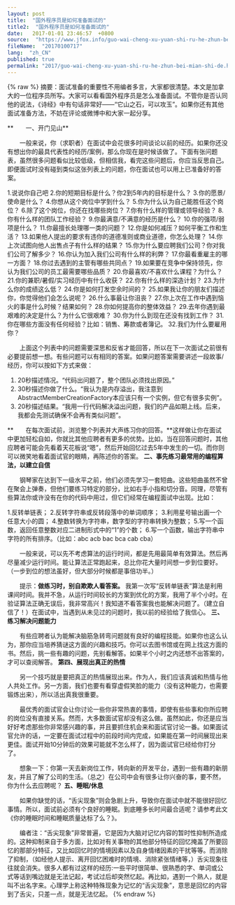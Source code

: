 ```yaml
---
layout: post
title:  "国外程序员是如何准备面试的"
title2:  "国外程序员是如何准备面试的"
date:   2017-01-01 23:46:57  +0800
source:  "https://www.jfox.info/guo-wai-cheng-xu-yuan-shi-ru-he-zhun-bei-mian-shi-de.html"
fileName:  "20170100717"
lang:  "zh_CN"
published: true
permalink: "2017/guo-wai-cheng-xu-yuan-shi-ru-he-zhun-bei-mian-shi-de.html"
---
```

{% raw %}
摘要：面试准备的重要性不用编者多言，大家都很清楚。本文是加拿大的一位程序员所写。大家可以看看国外程序员是怎么准备面试。不管你是否认同他的说法，《诗经》中有句话非常好——“它山之石，可以攻玉”。如果你还有其他面试准备方法，不妨在评论或微博中和大家一起分享。

**　　一、开门见山**

　　一般来说，你（求职者）在面试中会花很多时间谈论以前的经历。如果你还没有想出你的最具代表性的经历/案例，那么你现在是时候该做了。下面有张问题表，虽然很多问题看似比较低级，但相信我，看完这些问题后，你应当反思自己。即便面试时没有碰到类似这张列表上的问题，你在面试也可以用上已准备好的答案。

1.说说你自己吧
2.你的短期目标是什么？你2到5年内的目标是什么？
3.你的愿景/使命是什么？
4.你想从这个岗位中学到什么？
5.你为什么认为自己能胜任这个岗位？
6.除了这个岗位，你还在找哪些岗位？
7.你有什么样的管理或领导经验？
8.你有什么样的团队工作经验？
9.你最满意/不满意的经历是什么？
10.你的强项/弱项是什么？
11.你最擅长处理哪一类的问题？
12.你是如何减压？如何平衡工作和生活？
13.如果他人提出的要求有违你的道德准则或商业道德，你怎么处理？
14.你上次试图向他人出售点子有什么样的结果？
15.你为什么要应聘我们公司？你对我们公司了解多少？
16.你认为加入我们公司有什么样的利弊？
17.你最看重雇主的哪一方面？
18.你过去遇到的主管有哪些共同点？
19.如果要在竞争中保持领先，你认为我们公司的员工最需要哪些品质？
20.你最喜欢/不喜欢什么课程？为什么？
21.你的兼职/暑假/实习经历中有什么收获？
22.你有什么样的深造计划？
23.为什么你的成绩这么低？
24.你是如何打发空余时间的？
25.如果我让你的朋友们描述你，你觉得他们会怎么说呢？
26.什么事最让你沮丧？
27.你上次在工作中遇到恼火的事是什么时候？结果如何？
28.你如何提高你的整体效益？
29.去年你遇到最艰难的决定是什么？为什么它很艰难？
30.你为什么到现在还没有找到工作？
31.你在哪些方面没有任何经验？比如：销售、筹款或者簿记。
32.我们为什么要雇用你？

　　上面这个列表中的问题需要深思和反省才能回答，所以在下一次面试之前很有必要提前想一想。有些问题可以有相同的答案。如果问题答案需要讲述一段故事/经历，你可以按如下方式来做：

1. 20秒描述情况。“代码出问题了，整个团队必须找出原因。”
2. 30秒描述你做了什么。“我认为是内存溢出，我注意到AbstractMemberCreationFactory本应该只有一个实例，但它有很多实例”。
3. 20秒描述结果。“我用一行代码解决溢出问题，我们的产品如期上线。后来，我都会先测试确保不会再有类似问题”。

**　　在每次面试前，浏览整个列表并大声练习你的回答。**这样做让你在面试中更加轻松自如，你就比其他应聘者有更多的优势。比如，当在回答问题时，其他应聘者可能会先看着天花板说“嗯”，然后开始回忆过去5年中发生的一切。而你则可以微笑地看着面试官的眼睛，再陈述你的答案。
**二、事先练习最常用的编程算法，以建立自信**

　　钢琴家在达到下一级水平之前，他们必须先学习一套短曲。这些短曲虽然不曾在聚会上弹奏，但他们要练习特定的部分，比如右手小指和切分音。同理，尽管有些算法你或许没有在你的代码中用过，但它们经常在编程面试中出现。比如：

1.反转单链表；
2.反转字符串或反转段落中的单词顺序；
3.利用星号输出画一个任意大小的圆；
4.整数转换为字符串，数字型的字符串转换为整数；
5.写一个函数，返回任意整数对应二进制形式中的“1”的个数；
6.写一个函数，输出字符串中字符的所有排序。（比如：abc acb bac bca cab cba）

　　一般来说，可以先不考虑算法的运行时间，都是先用最简单有效算法。然后再尽量减少运行时间。能让算法正常跑起来，总比你花大量时间想一步到位要好。（一步到位的想法虽好，但大部分时候都是事倍功半。）

　　提示：**做练习时，别自欺欺人看答案。**
我第一次写“反转单链表”算法是利用课间时间。我并不急，从运行时间较长的方案到优化的方案，我用了半个小时。在验证算法正确无误后，我非常高兴！我知道不看答案我也能解决问题了。（建立自信了！）在面试中，当遇到从未见过的问题时，我以前的经验给了我信心。
**三、练习解决问题能力**

　　有些应聘者认为能解决脑筋急转弯问题就有良好的编程技能。如果你也这么认为，那你应当培养猜谜这方面的兴趣和技巧。你可以去图书馆或在网上找这方面的书。然后，挑一些有趣的问题，先别看解答。如果半个小时之内还想不出答案的，才可以查阅解答。
**第四、展现出真正的热情**

　　另一个技巧就是要把真正的热情展现出来。作为人，我们应该真诚和热情与他人共处工作。另一方面，我们也要有看穿虚假笑脸的能力（没有这种能力，也需要锻炼出来），所以活出真我很重要。

　　最优秀的面试官会让你讨论一些你非常热衷的事情，即使有些些事和你所应聘的岗位没有直接关系。然而，大多数面试官却没有这么做。虽然如此，你还是应当好好考虑那些你非常感兴趣的事，并且要抓住机会来和面试官讨论一番。如果面试官允许的话，一定要在面试过程中的前段时间内完成，如果能在第一时间展现出来更佳。面试开始10分钟后的效果可能就不怎么样了，因为面试官已经给你打分了。

　　想象一下：你第一天去新岗位工作，转向新的开发平台，遇到一些有趣的新朋友，并且了解了公司的生活。（总之）在公司中会有很多让你兴奋的事，要不然，你为什么去应聘呢？
**五、睡眠/休息**

　　如果你缺觉的话，“舌尖现象”则会急剧上升，导致你在面试中就不能很好回忆事情。所以，面试前必须有个良好的睡眠。到底睡多长时间最合适呢？请参考此文《你的睡眠时间和睡眠质量达标了么？》。

　　编者注：“舌尖现象”非常普遍，它是因为大脑对记忆内容的暂时性抑制所造成的。这种抑制来自于多方面，比如对有关事物的其他部分特征的回忆掩盖了所要回忆的那部分特征，又比如回忆时的情境因素以及自身情绪因素的干扰等等。而消除了抑制，（如经他人提示、离开回忆困难时的情境、消除紧张情绪等，）舌尖现象往往就会消失。很多人都有过这样的经历:一些平时很简单、很熟悉的字、单词或公式等话到嘴边就是无法记起，考试过后却突然忆起。再比如，遇到一个熟人，就是叫不出名字来。心理学上称这种特殊现象为记忆的“舌尖现象”，意思是回忆的内容到了舌尖，只差一点，就是无法忆起。
{% endraw %}
